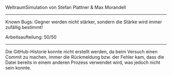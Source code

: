 WeltraumSimulation von Stefan Plattner & Max Morandell
______________________________________________________

Known Bugs: Gegner werden nicht stärker, sondern die Stärke wird immer zufällig bestimmt!

Arbeitsaufteilung: 50/50

______________________________________________________
Die GitHub-Historie konnte nicht erstellt werden, da beim Versuch einen Commit zu machen,
immer die Rückmeldung bzw. der Fehler kam, dass die Datei bereits in einem anderen Prozess
verwendet wird, was jedoch nicht sein konnte.
